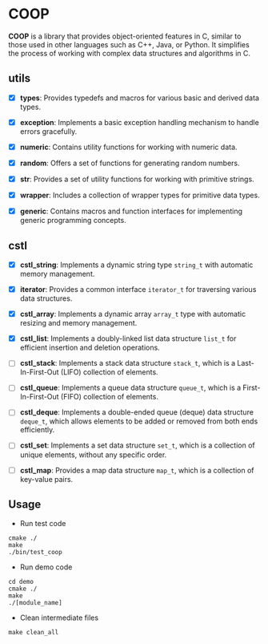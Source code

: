 # COOP

**COOP** is a library that provides object-oriented features in C, similar to those used in other languages such as C++, Java, or Python. It simplifies the process of working with complex data structures and algorithms in C.



## utils

- [x] **types**: Provides typedefs and macros for various basic and derived data types.
- [x] **exception**: Implements a basic exception handling mechanism to handle errors gracefully.
- [x] **numeric**: Contains utility functions for working with numeric data.
- [x] **random**: Offers a set of functions for generating random numbers.
- [x] **str**:  Provides a set of utility functions for working with primitive strings.
- [x] **wrapper**: Includes a collection of wrapper types for primitive data types.
- [x] **generic**: Contains macros and function interfaces for implementing generic programming concepts.



## cstl

- [x] **cstl_string**: Implements a dynamic string type `string_t` with automatic memory management.
- [x] **iterator**: Provides a common interface `iterator_t` for traversing various data structures.
- [x] **cstl_array**: Implements a dynamic array `array_t` type with automatic resizing and memory management.
- [x] **cstl_list**: Implements a doubly-linked list data structure `list_t` for efficient insertion and deletion operations.
- [ ] **cstl_stack**: Implements a stack data structure `stack_t`, which is a Last-In-First-Out (LIFO) collection of elements.
- [ ] **cstl_queue**: Implements a queue data structure `queue_t`, which is a First-In-First-Out (FIFO) collection of elements.
- [ ] **cstl_deque**: Implements a double-ended queue (deque) data structure `deque_t`, which allows elements to be added or removed from both ends efficiently.
- [ ] **cstl_set**: Implements a set data structure `set_t`, which is a collection of unique elements, without any specific order.
- [ ] **cstl_map**: Provides a map data structure `map_t`, which is a collection of key-value pairs.



## Usage

- Run test code

```shell
cmake ./
make
./bin/test_coop
```

- Run demo code

```shell
cd demo
cmake ./
make
./[module_name]
```

- Clean intermediate files

```shell
make clean_all
```

